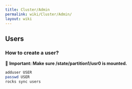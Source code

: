 ```yaml
---
title: Cluster/Admin
permalink: wiki/Cluster/Admin/
layout: wiki
---
```


Users
-----

### How to create a user?

📖 **Important: Make sure /state/partition1/usr0 is mounted.**

```bash
adduser USER
passwd USER
rocks sync users
```
